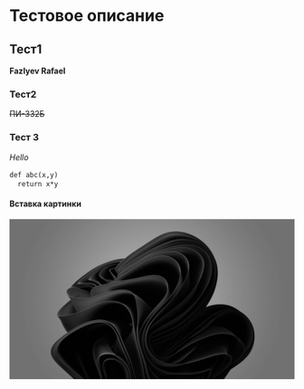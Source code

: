 # Тестовое описание
## Тест1

**Fazlyev Rafael**

### Тест2

~~ПИ-332Б~~

### Тест 3

_Hello_
```
def abc(x,y)
  return x*y
```


#### Вставка картинки

![alt text](wallpaper.jpg)
